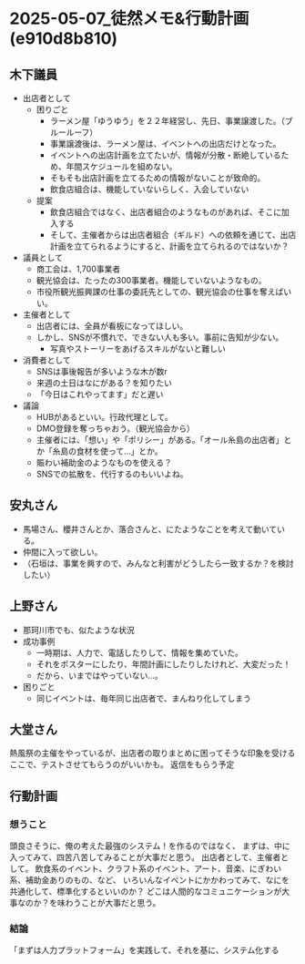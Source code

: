 # 2025-05-07_徒然メモ&行動計画(e910d8b810)
## 木下議員
- 出店者として
  - 困りごと
    - ラーメン屋「ゆうゆう」を２２年経営し、先日、事業譲渡した。（ブルールーフ）
    - 事業譲渡後は、ラーメン屋は、イベントへの出店だけとなった。
    - イベントへの出店計画を立てたいが、情報が分散・断絶しているため、年間スケジュールを組めない。
    - そもそも出店計画を立てるための情報がないことが致命的。
    - 飲食店組合は、機能していないらしく、入会していない
  - 提案
    - 飲食店組合ではなく、出店者組合のようなものがあれば、そこに加入する
    - そして、主催者からは出店者組合（ギルド）への依頼を通じて、出店計画を立てられるようにすると、計画を立てられるのではないか？
- 議員として
  - 商工会は、1,700事業者
  - 観光協会は、たったの300事業者。機能していないようなもの。
  - 市役所観光振興課の仕事の委託先としての、観光協会の仕事を奪えばいい。
- 主催者として
  - 出店者には、全員が看板になってほしい。
  - しかし、SNSが不慣れで、できない人も多い。事前に告知が少ない。
    - 写真やストーリーをあげるスキルがないと難しい
- 消費者として
  - SNSは事後報告が多いような木が数r
  - 来週の土日はなにがある？を知りたい
  - 「今日はこれやってます」だと遅い
- 議論
  - HUBがあるといい。行政代理として。
  - DMO登録を奪っちゃおう。（観光協会から）
  - 主催者には、「想い」や「ポリシー」がある。「オール糸島の出店者」とか「糸島の食材を使って...」とか。
  - 賑わい補助金のようなものを使える？
  - SNSでの拡散を、代行するのもいいよね。

## 安丸さん
- 馬場さん、櫻井さんとか、落合さんと、にたようなことを考えて動いている。
- 仲間に入って欲しい。
- （石垣は、事業を興すので、みんなと利害がどうしたら一致するか？を検討したい）

## 上野さん
- 那珂川市でも、似たような状況
- 成功事例
  - 一時期は、人力で、電話したりして、情報を集めていた。
  - それをポスターにしたり、年間計画にしたりしたけれど、大変だった！
  - だから、いまではやっていない...。
- 困りごと
  - 同じイベントは、毎年同じ出店者で、まんねり化してしまう

## 大堂さん
熱風祭の主催をやっているが、出店者の取りまとめに困ってそうな印象を受ける
ここで、テストさせてもらうのがいいかも。
返信をもらう予定

## 行動計画
### 想うこと
頭良さそうに、俺の考えた最強のシステム！を作るのではなく、
まずは、中に入ってみて、四苦八苦してみることが大事だと思う。
出店者として、主催者として。
飲食系のイベント、クラフト系のイベント、アート、音楽、にぎわい系、補助金ありのもの、など、
いろいんなイベントにかかわってみて、なにを共通化して、標準化するといいのか？
どこは人間的なコミュニケーションが大事なのか？を味わうことが大事だと思う。

### 結論
「まずは人力プラットフォーム」を実践して、それを基に、システム化する




